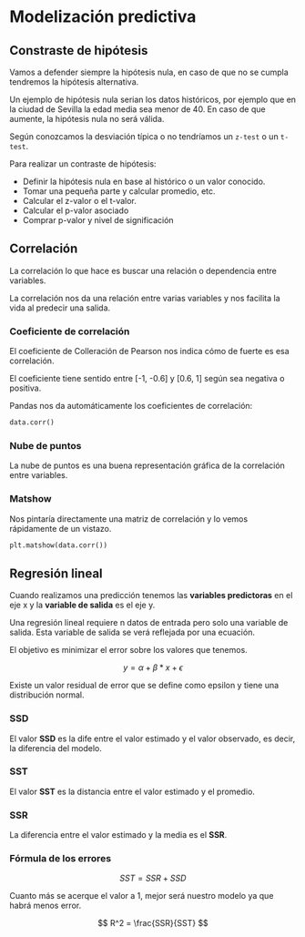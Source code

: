 # Modelización predictiva

## Constraste de hipótesis
Vamos a defender siempre la hipótesis nula, en caso de que no se cumpla tendremos la hipótesis alternativa.

Un ejemplo de hipótesis nula serian los datos históricos, por ejemplo que en la ciudad de Sevilla la edad media sea menor de 40. En caso de que aumente, la hipótesis nula no será válida.

Según conozcamos la desviación típica o no tendríamos un ```z-test``` o un ```t-test```.

Para realizar un contraste de hipótesis:
* Definir la hipótesis nula en base al histórico o un valor conocido.
* Tomar una pequeña parte y calcular promedio, etc.
* Calcular el z-valor o el t-valor.
* Calcular el p-valor asociado
* Comprar p-valor y nivel de significación

## Correlación
La correlación lo que hace es buscar una relación o dependencia entre variables.

La correlación nos da una relación entre varias variables y nos facilita la vida al predecir una salida. 

### Coeficiente de correlación
El coeficiente de Colleración de Pearson nos indica cómo de fuerte es esa correlación. 

El coeficiente tiene sentido entre [-1, -0.6] y [0.6, 1] según sea negativa o positiva. 

Pandas nos da automáticamente los coeficientes de correlación: 

```python
data.corr()
```

### Nube de puntos
La nube de puntos es una buena representación gráfica de la correlación entre variables.

### Matshow
Nos pintaría directamente una matriz de correlación y lo vemos rápidamente de un vistazo.

```python
plt.matshow(data.corr())
```

## Regresión lineal

Cuando realizamos una predicción tenemos las **variables predictoras** en el eje x y la **variable de salida** es el eje y. 

Una regresión lineal requiere n datos de entrada pero solo una variable de salida. Esta variable de salida se verá reflejada por una ecuación.

El objetivo es minimizar el error sobre los valores que tenemos.

$$y = \alpha + \beta * x + \epsilon $$

Existe un valor residual de error que se define como epsilon y tiene una distribución normal. 

### SSD
El valor **SSD** es la dife entre el valor estimado y el valor observado, es decir, la diferencia del modelo.

### SST
El valor **SST** es la distancia entre el valor estimado y el promedio. 

### SSR
La diferencia entre el valor estimado y la media es el **SSR**.

### Fórmula de los errores
$$ SST = SSR + SSD $$

Cuanto más se acerque el valor a 1, mejor será nuestro modelo ya que habrá menos error. 

$$ R^2 = \frac{SSR}{SST} $$